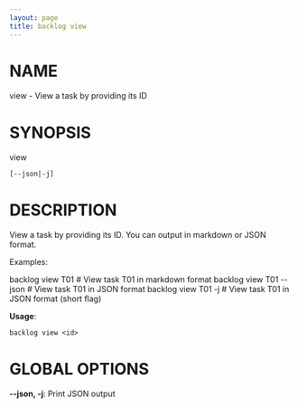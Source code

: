 ```yaml
---
layout: page
title: backlog view
---
```


# NAME

view - View a task by providing its ID

# SYNOPSIS

view

```
[--json|-j]
```

# DESCRIPTION

View a task by providing its ID. You can output in markdown or JSON format.

Examples:

  backlog view T01           # View task T01 in markdown format
  backlog view T01 --json    # View task T01 in JSON format
  backlog view T01 -j        # View task T01 in JSON format (short flag)


**Usage**:

```
backlog view <id>
```

# GLOBAL OPTIONS

**--json, -j**: Print JSON output

